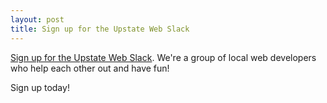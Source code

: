 ```yaml
---
layout: post
title: Sign up for the Upstate Web Slack
---
```


<a href="https://upstateweb.herokuapp.com">Sign up for the Upstate Web Slack</a>. We're a group of local web developers who help each other out and have fun!

Sign up today! 

